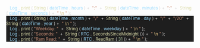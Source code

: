 <div style="background:#1E1E1Ef; font-size: 8.5pt;">
    <span style='color:#D4D4D4'>&nbsp;&nbsp;</span>
    <span style='color:#9CDCFE'>Log</span>
    <span style='color:#D4D4D4'>.</span>
    <span style='color:#DCDCAA'>print</span>
    <span style='color:#D4D4D4'>(</span>
    <span style='color:#DCDCAA'>String</span>
    <span style='color:#D4D4D4'>(</span>
    <span style='color:#9CDCFE'>dateTime</span>
    <span style='color:#D4D4D4'>.</span>
    <span style='color:#9CDCFE'>hours</span>
    <span style='color:#D4D4D4'>)&nbsp;+&nbsp;</span>
    <span style='color:#CE9178'>&quot;:&quot;</span>
    <span style='color:#D4D4D4'>&nbsp;+&nbsp;</span>
    <span style='color:#DCDCAA'>String</span>
    <span style='color:#D4D4D4'>(</span>
    <span style='color:#9CDCFE'>dateTime</span>
    <span style='color:#D4D4D4'>.</span>
    <span style='color:#9CDCFE'>minutes</span>
    <span style='color:#D4D4D4'>)&nbsp;+&nbsp;</span>
    <span style='color:#CE9178'>&quot;:&quot;</span>
    <span style='color:#D4D4D4'>&nbsp;+&nbsp;</span>
    <span style='color:#DCDCAA'>String</span>
    <span style='color:#D4D4D4'>(</span>
    <span style='color:#9CDCFE'>dateTime</span>
    <span style='color:#D4D4D4'>.</span>
    <span style='color:#9CDCFE'>seconds</span>
    <span style='color:#D4D4D4'>)&nbsp;+&nbsp;</span>
    <span style='color:#CE9178'>&quot;</span>
    <span style='color:#D7BA7D'>\n</span>
    <span style='color:#CE9178'>&quot;</span>
    <span style='color:#D4D4D4'>);</span>
</div>
<div style="background:#1E1E1E; font-size: 8.5pt;">
    <span style='color:#D4D4D4;'>&nbsp;&nbsp;</span>
    <span style='color:#9CDCFE;'>Log</span>
    <span style='color:#D4D4D4;'>.</span>
    <span style='color:#DCDCAA;'>print</span>
    <span style='color:#D4D4D4;'>(</span>
    <span style='color:#DCDCAA;'>String</span>
    <span style='color:#D4D4D4;'>(</span>
    <span style='color:#9CDCFE;'>dateTime</span>
    <span style='color:#D4D4D4;'>.</span>
    <span style='color:#9CDCFE;'>month</span>
    <span style='color:#D4D4D4;'>)&nbsp;+&nbsp;</span>
    <span style='color:#CE9178;'>&quot;/&quot;</span>
    <span style='color:#D4D4D4;'>&nbsp;+&nbsp;</span>
    <span style='color:#DCDCAA;'>String</span>
    <span style='color:#D4D4D4;'>(</span>
    <span style='color:#9CDCFE;'>dateTime</span>
    <span style='color:#D4D4D4;'>.</span>
    <span style='color:#9CDCFE;'>day</span>
    <span style='color:#D4D4D4;'>)&nbsp;+&nbsp;</span>
    <span style='color:#CE9178;'>&quot;/&quot;</span>
    <span style='color:#D4D4D4;'>&nbsp;+&nbsp;</span>
    <span style='color:#CE9178;'>&quot;/20&quot;</span>
    <span style='color:#D4D4D4;'>&nbsp;+&nbsp;</span>
    <span style='color:#DCDCAA;'>String</span>
    <span style='color:#D4D4D4;'>(</span>
    <span style='color:#9CDCFE;'>dateTime</span>
    <span style='color:#D4D4D4;'>.</span>
    <span style='color:#9CDCFE;'>year</span>
    <span style='color:#D4D4D4;'>)&nbsp;+&nbsp;</span>
    <span style='color:#CE9178;'>&quot;</span>
    <span style='color:#D7BA7D;'>\n</span>
    <span style='color:#CE9178;'>&quot;</span>
    <span style='color:#D4D4D4;'>);</span>
</div>
<div style='background:#1E1E1E; font-size: 8.5pt;'>
    <span style='color:#D4D4D4;'>&nbsp;&nbsp;</span>
    <span style='color:#9CDCFE;'>Log</span>
    <span style='color:#D4D4D4;'>.</span>
    <span style='color:#DCDCAA;'>print</span>
    <span style='color:#D4D4D4;'>(</span>
    <span style='color:#CE9178;'>&quot;Weekday:&nbsp;&quot;</span>
    <span style='color:#D4D4D4;'>&nbsp;+&nbsp;</span>
    <span style='color:#DCDCAA;'>String</span>
    <span style='color:#D4D4D4;'>(</span>
    <span style='color:#9CDCFE;'>dateTime</span>
    <span style='color:#D4D4D4;'>.</span>
    <span style='color:#9CDCFE;'>weekday</span>
    <span style='color:#D4D4D4;'>)&nbsp;+&nbsp;</span>
    <span style='color:#CE9178;'>&quot;</span>
    <span style='color:#D7BA7D;'>\n</span>
    <span style='color:#CE9178;'>&quot;</span>
    <span style='color:#D4D4D4;'>);</span>
</div>
<div style='background:#1E1E1E; font-size: 8.5pt;'>
    <span style='color:#D4D4D4;'>&nbsp;&nbsp;</span>
    <span style='color:#9CDCFE;'>Log</span>
    <span style='color:#D4D4D4;'>.</span>
    <span style='color:#DCDCAA;'>print</span>
    <span style='color:#D4D4D4;'>(</span>
    <span style='color:#CE9178;'>&quot;Seconds:&nbsp;&quot;</span>
    <span style='color:#D4D4D4;'>&nbsp;+&nbsp;</span>
    <span style='color:#DCDCAA;'>String</span>
    <span style='color:#D4D4D4;'>(</span>
    <span style='color:#9CDCFE;'>RTC</span>
    <span style='color:#D4D4D4;'>.</span>
    <span style='color:#DCDCAA;'>SecondsSinceMidnight</span>
    <span style='color:#D4D4D4;'>())&nbsp;+&nbsp;</span>
    <span style='color:#CE9178;'>&quot;</span>
    <span style='color:#D7BA7D;'>\n</span>
    <span style='color:#CE9178;'>&quot;</span>
    <span style='color:#D4D4D4;'>);</span>
</div>
<div style='background:#1E1E1E; font-size: 8.5pt;'>
    <span style='color:#D4D4D4;'>&nbsp;&nbsp;</span>
    <span style='color:#9CDCFE;'>Log</span>
    <span style='color:#D4D4D4;'>.</span>
    <span style='color:#DCDCAA;'>print</span>
    <span style='color:#D4D4D4;'>(</span>
    <span style='color:#CE9178;'>&quot;Ram&nbsp;Read:&nbsp;&quot;</span>
    <span style='color:#D4D4D4;'>&nbsp;+&nbsp;</span>
    <span style='color:#DCDCAA;'>String</span>
    <span style='color:#D4D4D4;'>(</span>
    <span style='color:#9CDCFE;'>RTC</span>
    <span style='color:#D4D4D4;'>.</span>
    <span style='color:#DCDCAA;'>ReadRam</span>
    <span style='color:#D4D4D4;'>(</span>
    <span style='color:#B5CEA8;'>31</span>
    <span style='color:#D4D4D4;'>))&nbsp;+&nbsp;</span>
    <span style='color:#CE9178;'>&quot;</span>
    <span style='color:#D7BA7D;'>\n</span>
    <span style='color:#CE9178;'>&quot;</span>
    <span style='color:#D4D4D4;'>);</span></p>
</div>